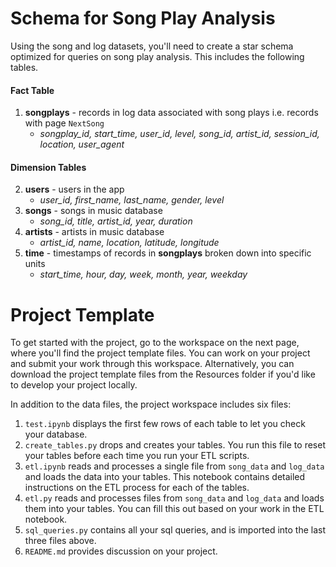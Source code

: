 <div class="_15vzQlp3FJ8f94suLiPCPf ureact-markdown "><h1 id="schema-for-song-play-analysis">Schema for Song Play Analysis</h1>
<p>Using the song and log datasets, you'll need to create a star schema optimized for queries on song play analysis. This includes the following tables.</p>
<h4 id="fact-table">Fact Table</h4>
<ol>
<li><strong>songplays</strong> - records in log data associated with song plays i.e. records with page <code>NextSong</code>  <ul>
<li><em>songplay_id, start_time, user_id, level, song_id, artist_id, session_id, location, user_agent</em></li>
</ul>
</li>
</ol>
<h4 id="dimension-tables">Dimension Tables</h4>
<ol start="2">
<li><strong>users</strong> - users in the app<ul>
<li><em>user_id, first_name, last_name, gender, level</em></li>
</ul>
</li>
<li><strong>songs</strong> - songs in music database<ul>
<li><em>song_id, title, artist_id, year, duration</em></li>
</ul>
</li>
<li><strong>artists</strong> - artists in music database<ul>
<li><em>artist_id, name, location, latitude, longitude</em></li>
</ul>
</li>
<li><strong>time</strong> - timestamps of records in <strong>songplays</strong> broken down into specific units<ul>
<li><em>start_time, hour, day, week, month, year, weekday</em></li>
</ul>
</li>
</ol>
</div>
<div><div class="index--container--2OwOl"><div class="index--atom--lmAIo layout--content--3Smmq"><div class="ltr"><div class="_15vzQlp3FJ8f94suLiPCPf ureact-markdown "><h1 id="project-template">Project Template</h1>
<p>To get started with the project, go to the workspace on the next page, where you'll find the project template files. You can work on your project and submit your work through this workspace. Alternatively, you can download the project template files from the Resources folder if you'd like to develop your project locally.</p>
<p>In addition to the data files, the project workspace includes six files:</p>
<ol>
<li><code>test.ipynb</code> displays the first few rows of each table to let you check your database.</li>
<li><code>create_tables.py</code> drops and creates your tables. You run this file to reset your tables before each time you run your ETL scripts.</li>
<li><code>etl.ipynb</code> reads and processes a single file from <code>song_data</code> and <code>log_data</code> and loads the data into your tables. This notebook contains detailed instructions on the ETL process for each of the tables.</li>
<li><code>etl.py</code> reads and processes files from <code>song_data</code> and <code>log_data</code> and loads them into your tables. You can fill this out based on your work in the ETL notebook.</li>
<li><code>sql_queries.py</code> contains all your sql queries, and is imported into the last three files above.</li>
<li><code>README.md</code> provides discussion on your project.</li>
</ol>
</div></div><span></span></div><span></span></div></div>